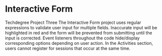 # Interactive Form
 Techdegree Project Three
The Interactive Form project uses regular expressions to validate user input for multiple fields. Inaccurate input will be highlighted in red and the form will be prevented from submitting until the input is corrected. Event listeners throughout the code hide/display corresponding options depending on user action. In the Activities section, users cannot register for sessions that occur at the same time. 